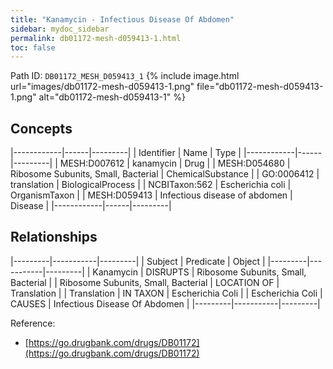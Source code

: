 ```yaml
---
title: "Kanamycin - Infectious Disease Of Abdomen"
sidebar: mydoc_sidebar
permalink: db01172-mesh-d059413-1.html
toc: false 
---
```



Path ID: `DB01172_MESH_D059413_1`
{% include image.html url="images/db01172-mesh-d059413-1.png" file="db01172-mesh-d059413-1.png" alt="db01172-mesh-d059413-1" %}

## Concepts

|------------|------|---------|
| Identifier | Name | Type    |
|------------|------|---------|
| MESH:D007612 | kanamycin | Drug |
| MESH:D054680 | Ribosome Subunits, Small, Bacterial | ChemicalSubstance |
| GO:0006412 | translation | BiologicalProcess |
| NCBITaxon:562 | Escherichia coli | OrganismTaxon |
| MESH:D059413 | Infectious disease of abdomen | Disease |
|------------|------|---------|

## Relationships

|---------|-----------|---------|
| Subject | Predicate | Object  |
|---------|-----------|---------|
| Kanamycin | DISRUPTS | Ribosome Subunits, Small, Bacterial |
| Ribosome Subunits, Small, Bacterial | LOCATION OF | Translation |
| Translation | IN TAXON | Escherichia Coli |
| Escherichia Coli | CAUSES | Infectious Disease Of Abdomen |
|---------|-----------|---------|

Reference: 
  - [https://go.drugbank.com/drugs/DB01172](https://go.drugbank.com/drugs/DB01172)
